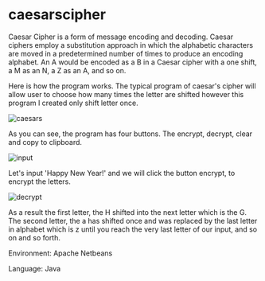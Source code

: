 # caesarscipher
Caesar Cipher is a form of message encoding and decoding. Caesar ciphers employ a substitution approach in which the alphabetic characters are moved in a predetermined number of times to produce an encoding alphabet. An A would be encoded as a B in a Caesar cipher with a one shift, a M as an N, a Z as an A, and so on.  

Here is how the program works. The typical program of caesar's cipher will allow user to choose how many times the letter are shifted however this program I created only shift letter once.

![caesars](https://user-images.githubusercontent.com/73752427/211800937-698045f8-8fdb-4837-9f75-63b695f5b882.PNG)

As you can see, the program has four buttons. The encrypt, decrypt, clear and copy to clipboard.

![input](https://user-images.githubusercontent.com/73752427/211801825-2856b4df-1d18-4427-83fe-33332730064c.PNG)

Let's input 'Happy New Year!' and we will click the button encrypt, to encrypt the letters.

![decrypt](https://user-images.githubusercontent.com/73752427/211802123-8b4662ee-8265-4135-bec0-d8ea461c97fc.PNG)

As a result the first letter, the H shifted into the next letter which is the G. The second letter, the a has shifted once and was replaced by the last letter in alphabet which is z until you reach the very last letter of our input, and so on and so forth.



Environment: Apache Netbeans

Language: Java

